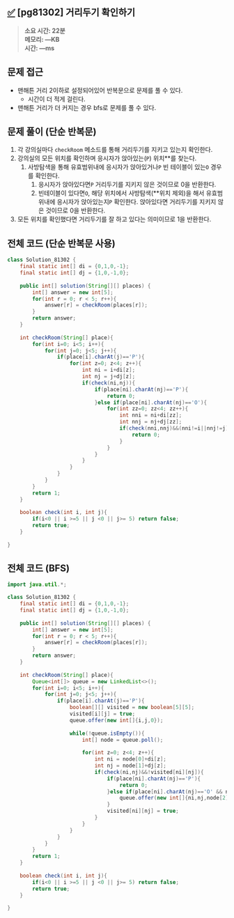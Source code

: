 ## [✅](https://school.programmers.co.kr/learn/courses/30/lessons/81302) [pg81302] 거리두기 확인하기

> **소요 시간: 22분<br>
> 메모리: —KB<br>
> 시간: —ms**

## 문제 접근

* 맨해튼 거리 2이하로 설정되어있어 반복문으로 문제를 풀 수 있다.
  * 시간이 더 적게 걸린다.
* 맨해튼 거리가 더 커지는 경우 bfs로 문제를 풀 수 있다.

## 문제 풀이 (단순 반복문)

1. 각 강의실마다 `checkRoom` 메소드를 통해 거리두기를 지키고 있는지 확인한다.
2. 강의실의 모든 위치를 확인하며 응시자가 앉아있는(`P`) 위치**를 찾는다.
   1. 사방탐색을 통해 유효범위내에 응시자가 앉아있거나`P` 빈 테이블이 있는`O` 경우를 확인한다.
      1. 응시자가 앉아있다면`P` 거리두기를 지키지 않은 것이므로 0을 반환한다.
      2. 빈테이블이 있다면`O`, 해당 위치에서 사방탐색(**위치 제외)을 해서 유효범위내에 응시자가 앉아있는지`P` 확인한다. 앉아있다면 거리두기를 지키지 않은 것이므로 0을 반환한다.
3. 모든 위치를 확인했다면 거리두기를 잘 하고 있다는 의미이므로 1을 반환한다.

## 전체 코드 (단순 반복문 사용)

```java
class Solution_81302 {
    final static int[] di = {0,1,0,-1};
    final static int[] dj = {1,0,-1,0};
    
    public int[] solution(String[][] places) {
        int[] answer = new int[5];
        for(int r = 0; r < 5; r++){
            answer[r] = checkRoom(places[r]);
        }
        return answer;
    }
    
    int checkRoom(String[] place){
        for(int i=0; i<5; i++){
            for(int j=0; j<5; j++){
                if(place[i].charAt(j)=='P'){
                    for(int z=0; z<4; z++){
                        int ni = i+di[z];
                        int nj = j+dj[z];
                        if(check(ni,nj)){
                            if(place[ni].charAt(nj)=='P'){
                                return 0;
                            }else if(place[ni].charAt(nj)=='O'){
                                for(int zz=0; zz<4; zz++){
                                    int nni = ni+di[zz];
                                    int nnj = nj+dj[zz];
                                    if(check(nni,nnj)&&(nni!=i||nnj!=j)&&place[nni].charAt(nnj)=='P'){
                                        return 0;
                                    }
                                }
                            }
                        }
                    }
                }
            }
        }
        return 1;
    }
    
    boolean check(int i, int j){
        if(i<0 || i >=5 || j <0 || j>= 5) return false;
        return true;
    }
    
}
```

## 전체 코드 (BFS)
``` java
import java.util.*;

class Solution_81302 {
    final static int[] di = {0,1,0,-1};
    final static int[] dj = {1,0,-1,0};
    
    public int[] solution(String[][] places) {
        int[] answer = new int[5];
        for(int r = 0; r < 5; r++){
            answer[r] = checkRoom(places[r]);
        }
        return answer;
    }
    
    int checkRoom(String[] place){
        Queue<int[]> queue = new LinkedList<>();
        for(int i=0; i<5; i++){
            for(int j=0; j<5; j++){
                if(place[i].charAt(j)=='P'){
                    boolean[][] visited = new boolean[5][5];
                    visited[i][j] = true;
                    queue.offer(new int[]{i,j,0});
                    
                    while(!queue.isEmpty()){
                        int[] node = queue.poll();
                        
                        for(int z=0; z<4; z++){
                            int ni = node[0]+di[z];
                            int nj = node[1]+dj[z];
                            if(check(ni,nj)&&!visited[ni][nj]){
                                if(place[ni].charAt(nj)=='P'){
                                    return 0;
                                }else if(place[ni].charAt(nj)=='O' && node[2] == 0){
                                    queue.offer(new int[]{ni,nj,node[2]+1});
                                }
                                visited[ni][nj] = true;
                            }
                        }
                    }
                }
            }
        }
        return 1;
    }
    
    boolean check(int i, int j){
        if(i<0 || i >=5 || j <0 || j>= 5) return false;
        return true;
    }
   
}
```
